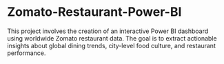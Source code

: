 # Zomato-Restaurant-Power-BI
This project involves the creation of an interactive Power BI dashboard using worldwide Zomato restaurant data. The goal is to extract actionable insights about global dining trends, city-level food culture, and restaurant performance.
